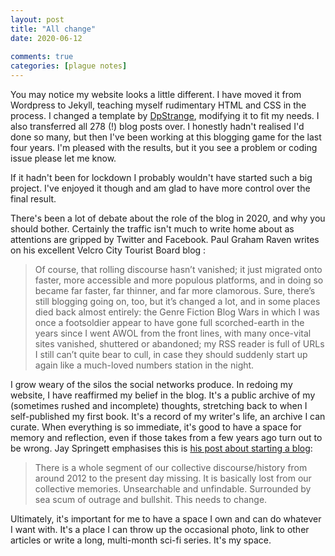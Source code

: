 ```yaml
---
layout: post
title: "All change"
date: 2020-06-12
  
comments: true  
categories: [plague notes]
---
```


You may notice my website looks a little different. I have moved it from Wordpress to Jekyll, teaching myself rudimentary HTML and CSS in the process. I changed a template by [DpStrange](https://github.com/dpstrange/jekyll-bootstrap), modifying it to fit my needs. I also transferred all 278 (!) blog posts over. I honestly hadn't realised I'd done so many, but then I've been working at this blogging game for the last four years. I'm pleased with the results, but it you see a problem or coding issue please let me know.

If it hadn't been for lockdown I probably wouldn't have started such a big project. I've enjoyed it though and am glad to have more control over the final result.

There's been a lot of debate about the role of the blog in 2020, and why you should bother. Certainly the traffic isn't much to write home about as attentions are gripped by Twitter and Facebook. Paul Graham Raven writes on his excellent Velcro City Tourist Board blog :

> Of course, that rolling discourse hasn’t vanished; it just migrated onto faster, more accessible and more populous platforms, and in doing so became far faster, far thinner, and far more clamorous. Sure, there’s still blogging going on, too, but it’s changed a lot, and in some places died back almost entirely: the Genre Fiction Blog Wars in which I was once a footsoldier appear to have gone full scorched-earth in the years since I went AWOL from the front lines, with many once-vital sites vanished, shuttered or abandoned; my RSS reader is full of URLs I still can’t quite bear to cull, in case they should suddenly start up again like a much-loved numbers station in the night.

I grow weary of the silos the social networks produce. In redoing my website, I have reaffirmed my belief in the blog. It's a public archive of my (sometimes rushed and incomplete) thoughts, stretching back to when I self-published my first book. It's a record of my writer's life, an archive I can curate. When everything is so immediate, it's good to have a space for memory and reflection, even if those takes from a few years ago turn out to be wrong. Jay Springett emphasises this is [his post about starting a blog](https://thejaymo.net/2019/12/14/114-please-for-the-love-of-blarg-start-a-blog/):

> There is a whole segment of our collective discourse/history from around 2012 to the present day missing. It is basically lost from our collective memories. Unsearchable and unfindable. Surrounded by sea scum of outrage and bullshit. This needs to change.

Ultimately, it's important for me to have a space I own and can do whatever I want with. It's a place I can throw up the occasional photo, link to other articles or write a long, multi-month sci-fi series. It's my space.

